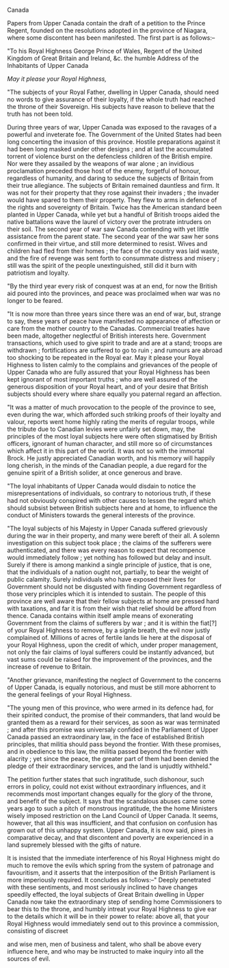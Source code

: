 CanadaPapers from Upper Canada contain the draft of a petition to the Prince Regent, founded on the resolutions adopted in the province of Niagara, where some discontent has been manifested. The first part is as follows:–"To his Royal Highness George Prince of Wales, Regent of the United Kingdom of Great Britain and Ireland, &c. the humble Address of the Inhabitants of Upper Canada*May it please your Royal Highness,*"The subjects of your Royal Father, dwelling in Upper Canada, should need no words to give assurance of their loyalty, if the whole truth had reached the throne of their Sovereign. His subjects have reason to believe that the truth has not been told.During three years of war, Upper Canada was exposed to the ravages of a powerful and inveterate foe. The Government of the United States had been long concerting the invasion of this province. Hostile preparations against it had been long masked under other designs ; and at last the accumulated torrent of violence burst on the defencless children of the British empire. Nor were they assailed by the weapons of war alone ; an invidious proclamation preceded those host of the enemy, forgetful of honour, regardless of humanity, and daring to seduce the subjects of Britain from their true allegiance. The subjects of Britain remained dauntless and firm. It was not for their property that they rose against their invaders ; the invader would have spared to them their property. They flew to arms in defence of the rights and sovereignty of Britain. Twice has the American standard been planted in Upper Canada, while yet but a handful of British troops aided the native battalions wave the laurel of victory over the protrate intruders on their soil. The second year of war saw Canada contending with yet little assistance from the parent state. The second year of the war saw her sons confirmed in their virtue, and still more determined to resist. Wives and children had fled from their homes ; the face of the country was laid waste, and the fire of revenge was sent forth to consummate distress and misery ; still was the spirit of the people unextinguished, still did it burn with patriotism and loyalty."By the third year every risk of conquest was at an end, for now the British aid poured into the provinces, and peace was proclaimed when war was no longer to be feared."It is now more than three years since there was an end of war, but, strange to say, these years of peace have manifested no appearance of affection or care from the mother country to the Canadas. Commercial treaties have been made, altogether neglectful of British interests here. Government transactions, which used to give spirit to trade and are at a stand; troops are withdrawn ; fortifications are suffered to go to ruin ; and rumours are abroad too shocking to be repeated in the Royal ear. May it please your Royal Highness to listen calmly to the complains and grievances of the people of Upper Canada who are fully assured that your Royal Highness has been kept ignorant of most important truths ; who are well assured of the generous disposition of your Royal heart, and of your desire that British subjects should every where share equally you paternal regard an affection."It was a matter of much provocation to the people of the province to see, even during the war, which afforded such striking proofs of their loyalty and valour, reports went home highly rating the merits of regular troops, while the tribute due to Canadian levies were unfairly set down, may, the principles of the most loyal subjects here were often stigmatised by British officers, ignorant of human character, and still more so of circumstances which affect it in this part of the world. It was not so with the immortal Brock. He justly appreciated Canadian worth, and his memory will happily long cherish, in the minds of the Canadian people, a due regard for the genuine spirit of a British solider, at once generous and brave."The loyal inhabitants of Upper Canada would disdain to notice the misrepresentations of individuals, so contrary to notorious truth, if these had not obviously conspired with other causes to lessen the regard which should subsist between British subjects here and at home, to influence the conduct of Ministers towards the general interests of the province."The loyal subjects of his Majesty in Upper Canada suffered grievously during the war in their property, and many were bereft of their all. A solemn investigation on this subject took place ; the claims of the sufferers were authenticated, and there was every reason to expect that recompence would immediately follow ; yet nothing has followed but delay and insult. Surely if there is among mankind a single principle of justice, that is one, that the individuals of a nation ought not, partially, to bear the weight of public calamity. Surely individuals who have exposed their lives for Government should not be disgusted with finding Government regardless of those very principles which it is intended to sustain. The people of this province are well aware that their fellow subjects at home are pressed hard with taxations, and far it is from their wish that relief should be afford from thence. Canada contains within itself ample means of exonerating Government from the claims of sufferers by war ; and it is within the fiat[?] of your Royal Highness to remove, by a signle breath, the evil now justly complained of. Millions of acres of fertile lands lie here at the disposal of your Royal Highness, upon the credit of which, under proper management, not only the fair claims of loyal sufferers could be instantly advanced, but vast sums could be raised for the improvement of the provinces, and the increase of revenue to Britain."Another grievance, manifesting the neglect of Government to the concerns of Upper Canada, is equally notorious, and must be still more abhorrent to the general feelings of your Royal Highness."The young men of this province, who were armed in its defence had, for their spirited conduct, the promise of their commanders, that land would be granted them as a reward for their services, as soon as war was terminated ; and after this promise was universaly confided in the Parliament of Upper Canada passed an extraordinary law, in the face of established British principles, that militia should pass beyond the frontier. With these promises, and in obedience to this law, the militia passed beyond the frontier with alacrity ; yet since the peace, the greater part of them had been denied the pledge of their extraordinary services, and the land is unjudtly withheld."The petition further states that such ingratitude, such dishonour, such errors in policy, could not exist without extraordinary influences, and it recommends most important changes equally for the glory of the throne, and benefit of the subject. It says that the scandalous abuses came some years ago to such a pitch of monstrous ingratitude, the the home Ministers wisely imposed restriction on the Land Council of Upper Canada. It seems, however, that all this was insufficient, and that confusion on confusion has grown out of this unhappy system. Upper Canada, it is now said, pines in comparative decay, and that discontent and poverty are experienced in a land supremely blessed with the gifts of nature.It is insisted that the immediate interference of his Royal Highness might do much to remove the evils which spring from the system of patronage and favouritism, and it asserts that the interposition of the British Parliament is more imperiously required. It concludes as follows:–" Deeply penetrated with these sentiments, and most seriously inclined to have changes speedily effected, the loyal subjects of Great Britain dwelling in Upper Canada now take the extraordinary step of sending home Commissioners to bear this to the throne, and humbly intreat your Royal Highness to give ear to the details which it will be in their power to relate: above all, that your Royal Highness would immediately send out to this province a commission, consisting of discreetand wise men, men of business and talent, who shall be above every influence here, and who may be instructed to make inquiry into all the sources of evil.
